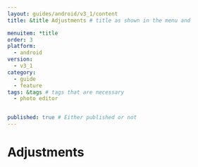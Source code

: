 ```yaml
---
layout: guides/android/v3_1/content
title: &title Adjustments # title as shown in the menu and 

menuitem: *title
order: 3
platform:
  - android
version:
  - v3_1
category: 
  - guide
  - feature
tags: &tags # tags that are necessary
  - photo editor 


published: true # Either published or not 
---
```


# Adjustments 
